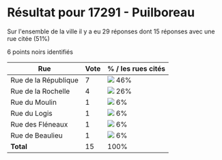 # Résultat pour 17291 - Puilboreau

Sur l'ensemble de la ville il y a eu 29 réponses dont 15 réponses avec une rue citée (51%)

6 points noirs identifiés

| Rue | Vote | % / les rues cités|
|-----|------|-------------------|
| Rue de la République | 7 | <img src="../../img/bar_46.gif" />&nbsp;46%|
| Rue de la Rochelle | 4 | <img src="../../img/bar_26.gif" />&nbsp;26%|
| Rue du Moulin | 1 | <img src="../../img/bar_6.gif" />&nbsp;6%|
| Rue du Logis | 1 | <img src="../../img/bar_6.gif" />&nbsp;6%|
| Rue des Fléneaux | 1 | <img src="../../img/bar_6.gif" />&nbsp;6%|
| Rue de Beaulieu | 1 | <img src="../../img/bar_6.gif" />&nbsp;6%|
| **Total** | 15 | 100%|
